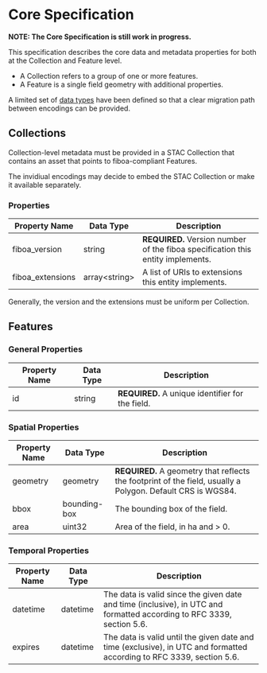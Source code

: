# Core Specification

**NOTE: The Core Specification is still work in progress.**

This specification describes the core data and metadata properties for both at the
Collection and Feature level.

- A Collection refers to a group of one or more features.
- A Feature is a single field geometry with additional properties.

A limited set of [data types](datatypes.md) have been defined so that a clear migration path
between encodings can be provided.

## Collections

Collection-level metadata must be provided in a STAC Collection that contains an
asset that points to fiboa-compliant Features.

The invidiual encodings may decide to embed the STAC Collection or make it available separately.

### Properties

| Property Name    | Data Type      | Description |
| ---------------- | -------------- | ----------- |
| fiboa_version    | string         | **REQUIRED.** Version number of the fiboa specification this entity implements. |
| fiboa_extensions | array\<string> | A list of URIs to extensions this entity implements. |

Generally, the version and the extensions must be uniform per Collection. 

## Features

### General Properties

| Property Name | Data Type | Description |
| ------------- | --------- | ----------- |
| id            | string    | **REQUIRED.** A unique identifier for the field. |

### Spatial Properties

| Property Name | Data Type    | Description |
| ------------- | ------------ | ----------- |
| geometry      | geometry     | **REQUIRED.** A geometry that reflects the footprint of the field, usually a Polygon. Default CRS is WGS84. |
| bbox          | bounding-box | The bounding box of the field. |
| area          | uint32       | Area of the field, in ha and > 0. |

### Temporal Properties

| Property Name | Data Type | Description |
| ------------- | --------- | ----------- |
| datetime      | datetime  | The data is valid since the given date and time (inclusive), in UTC and formatted according to RFC 3339, section 5.6. |
| expires       | datetime  | The data is valid until the given date and time (exclusive), in UTC and formatted according to RFC 3339, section 5.6. |

